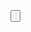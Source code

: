 <Button Grid.Row="3" 
                Content="GetMaRSAggregatedVAR" 
                Command="{Binding GetMaRSAggregatedVARCommand}"
                HorizontalAlignment="Left"/>
        <TextBlock Grid.Row="4" 
                   Text="{Binding StatusMessage}" 
                   TextWrapping="Wrap"/>
